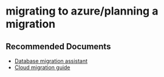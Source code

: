 <properties
	pageTitle="migrating to azure/planning a migration"
	description="migrating to azure/planning a migration"
	service="microsoft.sql"
	resource="servers"
	authors="emlisa"
	displayOrder=""
	selfHelpType="generic"
	supportTopicIds="31980431"
	resourceTags=""
	productPesIds="13491"
	cloudEnvironments="public"
/>

# migrating to azure/planning a migration

## **Recommended Documents**

* [Database migration assistant](https://docs.microsoft.com/azure/sql-database/sql-database-migrate-your-sql-server-database/)<br>
* [Cloud migration guide](https://docs.microsoft.com/azure/sql-database/sql-database-cloud-migrate)
